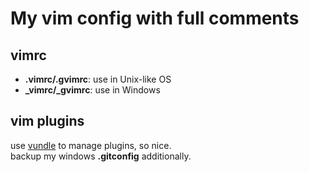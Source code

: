 # My vim config with full comments

## vimrc
- **.vimrc/.gvimrc**: use in Unix-like OS
- **_vimrc/_gvimrc**: use in Windows

## vim plugins
use [vundle](https://github.com/VundleVim/Vundle.vim) to manage plugins, so nice. <br/>
backup my windows **.gitconfig** additionally.
